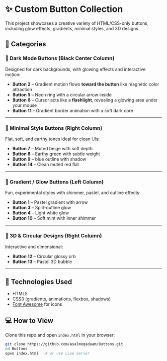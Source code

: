 # ✨ Custom Button Collection

This project showcases a creative variety of HTML/CSS-only buttons, including glow effects, gradients, minimal styles, and 3D designs.

## 🧾 Categories

### 🖤 Dark Mode Buttons (Black Center Column)
Designed for dark backgrounds, with glowing effects and interactive motion:

- **Button 2** – Gradient motion flows **toward the button** like magnetic color attraction
- **Button 5** – Neon ring with a circular arrow inside
- **Button 6** – Cursor acts like a **flashlight**, revealing a glowing area under your mouse
- **Button 11** – Gradient border animation with a soft dark core


---

### 🧼 Minimal Style Buttons (Right Column)
Flat, soft, and earthy tones ideal for clean UIs:

- **Button 7** – Muted beige with soft depth
- **Button 8** – Earthy green with subtle weight
- **Button 9** –  blue outline with shadow
- **Button 14** – Clean muted red flat

---

### 🎨 Gradient / Glow Buttons (Left Column)
Fun, experimental styles with shimmer, pastel, and outline effects:

- **Button 1** – Pastel gradient with arrow
- **Button 3** – Split-outline glow
- **Button 4** – Light white glow
- **Button 10** – Soft mint with inner shimmer

---

### 🪩 3D & Circular Designs (Right Column)
Interactive and dimensional:

- **Button 12** – Circular glossy orb
- **Button 13** – Pastel 3D bubble 

---

## 🧪 Technologies Used

- HTML5
- CSS3 (gradients, animations, flexbox, shadows)
- [Font Awesome](https://fontawesome.com) for icons

## 💻 How to View

Clone this repo and open `index.html` in your browser:

```bash
git clone https://github.com/asalmoqadaam/Buttons.git
cd Buttons
open index.html   # or use Live Server

